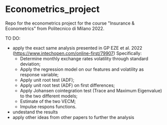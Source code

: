 # Econometrics_project
Repo for the econometrics project for the course "Insurance &amp; Econometrics" from Politecnico di Milano 2022.

TO DO:
- apply the exact same analysis presented in GP EZE et al. 2022 (https://www.intechopen.com/online-first/79907)
  Specifically:
  - Determine monthly exchange rates volatility through standard deviation;
  - Apply the regression model on our features and volatility as response variable;
  - Apply unit root test (ADF);
  - Apply unit root test (ADF) on first differences;
  - Apply Johansen cointegration test (Trace and Maximum Eigenvalue) to the two different models;
  - Estimate of the two VECM;
  - Impulse respons functions.
- undestand the results
- apply other ideas from other papers to further the analysis 
